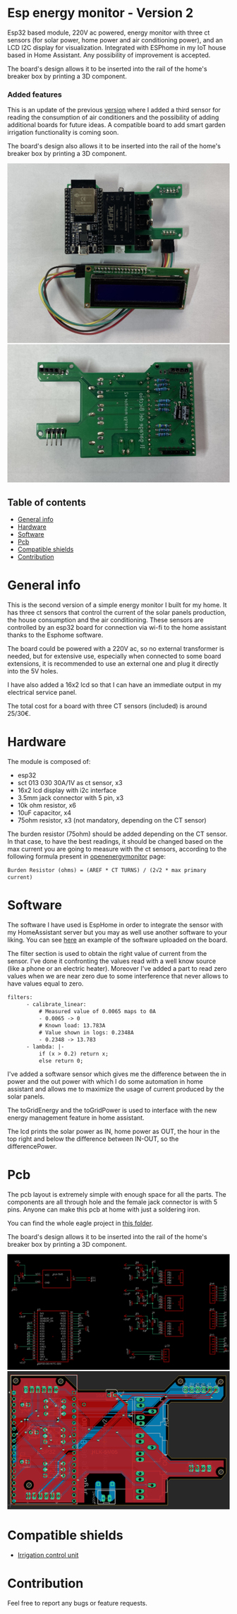 # Esp energy monitor - Version 2
Esp32 based module, 220V ac powered, energy monitor with three ct sensors (for solar power, home power and air conditioning power), and an LCD I2C display for visualization. Integrated with ESPhome in my IoT house based in Home Assistant.
Any possibility of improvement is accepted.

The board's design allows it to be inserted into the rail of the home's breaker box by printing a 3D component.

### Added features
This is an update of the previous [version](https://github.com/zioCristia/esp-energy-monitor-v1) where I added a third sensor for reading the consumption of air conditioners and the possibility of adding additional boards for future ideas. A compatible board to add smart garden irrigation functionality is coming soon.

The board's design also allows it to be inserted into the rail of the home's breaker box by printing a 3D component.

![alt text](/images/finalPcbTop.jpg)
![alt text](/images/finalPcbBot.jpg)

## Table of contents
* [General info](#general-info)
* [Hardware](#hardware)
* [Software](#software)
* [Pcb](#pcb)
* [Compatible shields](#compatible-shields)
* [Contribution](#contribution)

# General info
This is the second version of a simple energy monitor I built for my home. It has three ct sensors that control the current of the solar panels production, the house consumption and the air conditioning. These sensors are controlled by an esp32 board for connection via wi-fi to the home assistant thanks to the Esphome software. 

The board could be powered with a 220V ac, so no external transformer is needed, but for extensive use, especially when connected to some board extensions, it is recommended to use an external one and plug it directly into the 5V holes.

I have also added a 16x2 lcd so that I can have an immediate output in my electrical service panel.

The total cost for a board with three CT sensors (included) is around 25/30€.

# Hardware
The module is composed of:

* esp32
* sct 013 030 30A/1V as ct sensor, x3
* 16x2 lcd display with i2c interface
* 3.5mm jack connector with 5 pin, x3
* 10k ohm resistor, x6
* 10uF capacitor, x4
* 75ohm resistor, x3 (not mandatory, depending on the CT sensor)

The burden resistor (75ohm) should be added depending on the CT sensor. In that case, to have the best readings, it should be changed based on the max current you are going to measure with the ct sensors, according to the following formula present in [openenergymonitor](https://docs.openenergymonitor.org/electricity-monitoring/ct-sensors/interface-with-arduino.html) page:

```
Burden Resistor (ohms) = (AREF * CT TURNS) / (2√2 * max primary current)
```

# Software
The software I have used is EspHome in order to integrate the sensor with my HomeAssistant server but you may as well use another software to your liking.
You can see [here](https://github.com/zioCristia/esp-energy-monitor-v2/blob/main/energy_monitor.yaml.exemple) an example of the software uploaded on the board.

The filter section is used to obtain the right value of current from the sensor. I've done it confronting the values read with a well know source (like a phone or an electric heater).
Moreover I've added a part to read zero values when we are near zero due to some interference that never allows to have values equal to zero.
```
filters:
      - calibrate_linear:
          # Measured value of 0.0065 maps to 0A
          - 0.0065 -> 0
          # Known load: 13.783A
          # Value shown in logs: 0.2348A
          - 0.2348 -> 13.783
      - lambda: |-
          if (x > 0.2) return x;
          else return 0;
```

I've added a software sensor which gives me the difference between the in power and the out power with which I do some automation in home assistant and allows me to maximize the usage of current produced by the solar panels.

The toGridEnergy and the toGridPower is used to interface with the new energy management feature in home assistant.

The lcd prints the solar power as IN, home power as OUT, the hour in the top right and below the difference between IN-OUT, so the differencePower.

# Pcb
The pcb layout is extremely simple with enough space for all the parts. The components are all through hole and the female jack connector is with 5 pins. Anyone can make this pcb at home with just a soldering iron.

You can find the whole eagle project in [this folder](https://github.com/zioCristia/esp-energy-monitor-v2/tree/main/esp-energy-monitor-v2).

The board's design allows it to be inserted into the rail of the home's breaker box by printing a 3D component.

![alt text](/images/circuitSchema.png)
![alt text](/images/pcbLayout.png)

# Compatible shields
* [Irrigation control unit](https://github.com/zioCristia/smart-irrigation-control-unit)
  
# Contribution
Feel free to report any bugs or feature requests.

